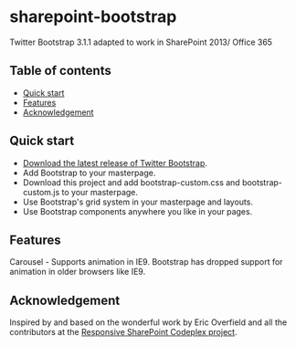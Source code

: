 sharepoint-bootstrap
====================

Twitter Bootstrap 3.1.1 adapted to work in SharePoint 2013/ Office 365



## Table of contents

 - [Quick start](#quick-start)
 - [Features](#features)
 - [Acknowledgement](#acknowledgement)


## Quick start

- [Download the latest release of Twitter Bootstrap](http://getbootstrap.com/).
- Add Bootstrap to your masterpage.
- Download this project and add bootstrap-custom.css and bootstrap-custom.js to your masterpage.
- Use Bootstrap's grid system in your masterpage and layouts.
- Use Bootstrap components anywhere you like in your pages.


## Features

Carousel - Supports animation in IE9. Bootstrap has dropped support for animation in older browsers like IE9. 

## Acknowledgement

Inspired by and based on the wonderful work by Eric Overfield and all the contributors
at the [Responsive SharePoint Codeplex project](https://responsivesharepoint.codeplex.com/).


